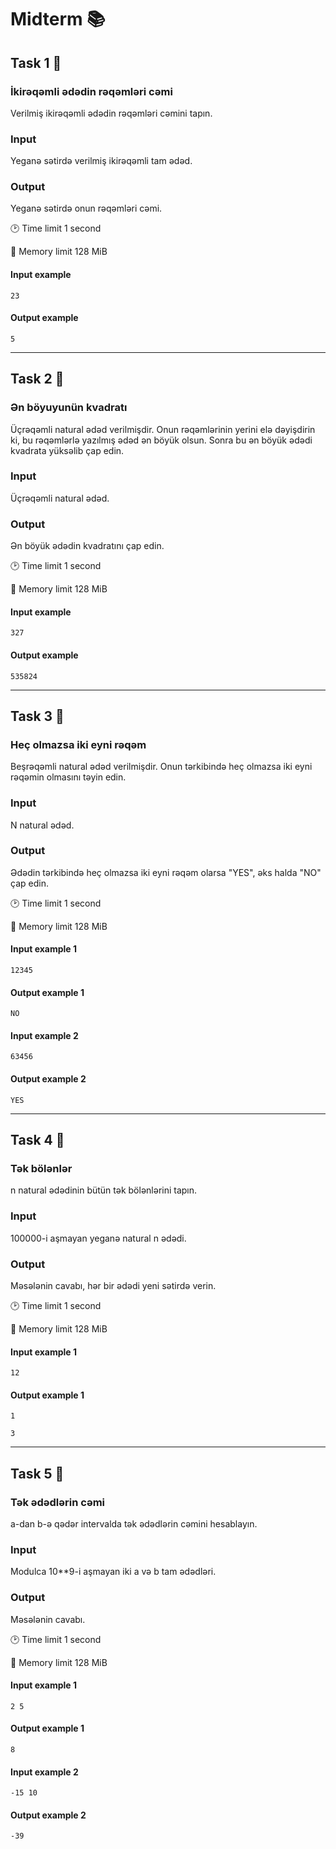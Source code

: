 # Midterm 📚

## Task 1 🎯

### İkirəqəmli ədədin rəqəmləri cəmi
Verilmiş ikirəqəmli ədədin rəqəmləri cəmini tapın.

### Input
Yeganə sətirdə verilmiş ikirəqəmli tam ədəd.

### Output
Yeganə sətirdə onun rəqəmləri cəmi.

:clock2: Time limit 1 second

:floppy_disk: Memory limit 128 MiB

#### Input example 

    23

#### Output example 

    5

---


## Task 2 🎯

### Ən böyuyunün kvadratı
Üçrəqəmli natural ədəd verilmişdir. Onun rəqəmlərinin yerini elə dəyişdirin ki, bu rəqəmlərlə yazılmış ədəd ən böyük olsun. Sonra bu ən böyük ədədi kvadrata yüksəlib çap edin.


### Input
Üçrəqəmli natural ədəd.

### Output
Ən böyük ədədin kvadratını çap edin.

:clock2: Time limit 1 second

:floppy_disk: Memory limit 128 MiB

#### Input example 

    327

#### Output example 

    535824

---

## Task 3 🎯

### Heç olmazsa iki eyni rəqəm
Beşrəqəmli natural ədəd verilmişdir. Onun tərkibində heç olmazsa iki eyni rəqəmin olmasını təyin edin.

### Input
N natural ədəd.

### Output
Ədədin tərkibində heç olmazsa iki eyni rəqəm olarsa "YES", əks halda "NO" çap edin.

:clock2: Time limit 1 second

:floppy_disk: Memory limit 128 MiB

#### Input example 1

    12345

#### Output example 1

    NO

#### Input example 2

    63456

#### Output example 2

    YES

---


## Task 4 🎯

### Tək bölənlər
n natural ədədinin bütün tək bölənlərini tapın.


### Input
100000-i aşmayan yeganə natural n ədədi.

### Output
Məsələnin cavabı, hər bir ədədi yeni sətirdə verin.

:clock2: Time limit 1 second

:floppy_disk: Memory limit 128 MiB

#### Input example 1

    12

#### Output example 1

    1
    
    3

---

## Task 5 🎯

### Tək ədədlərin cəmi
a-dan b­-ə qədər intervalda tək ədədlərin cəmini hesablayın.

### Input
Modulca 10**9-i aşmayan iki а və b tam ədədləri.

### Output
Məsələnin cavabı.

:clock2: Time limit 1 second

:floppy_disk: Memory limit 128 MiB

#### Input example 1

    2 5

#### Output example 1

    8
    
#### Input example 2

    -15 10

#### Output example 2

    -39
